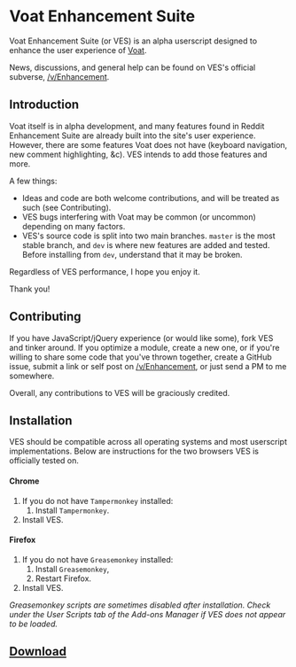 # Voat Enhancement Suite

Voat Enhancement Suite (or VES) is an alpha userscript designed to enhance the user experience of [Voat][voat].

News, discussions, and general help can be found on VES's official subverse, [/v/Enhancement][subverse].

## Introduction

Voat itself is in alpha development, and many features found in Reddit Enhancement Suite are already built into the site's user experience. However, there are some features Voat does not have (keyboard navigation, new comment highlighting, &c). VES intends to add those features and more.

A few things:

+ Ideas and code are both welcome contributions, and will be treated as such (see Contributing).
+ VES bugs interfering with Voat may be common (or uncommon) depending on many factors.
+ VES's source code is split into two main branches. `master` is the most stable branch, and `dev` is where new features are added and tested. Before installing from `dev`, understand that it may be broken.

Regardless of VES performance, I hope you enjoy it.

Thank you!

## Contributing

If you have JavaScript/jQuery experience (or would like some), fork VES and tinker around. If you optimize a module, create a new one, or if you're willing to share some code that you've thrown together, create a GitHub issue, submit a link or self post on [/v/Enhancement][subverse], or just send a PM to me somewhere.

Overall, any contributions to VES will be graciously credited.

## Installation

VES should be compatible across all operating systems and most userscript implementations. Below are instructions for the two browsers VES is officially tested on.

#### Chrome

1. If you do not have `Tampermonkey` installed:
	1. Install `Tampermonkey`.
2. Install VES.

#### Firefox

1. If you do not have `Greasemonkey` installed:
	1. Install `Greasemonkey`,
	2. Restart Firefox.
2. Install VES.

*Greasemonkey scripts are sometimes disabled after installation. Check under the User Scripts tab of the Add-ons Manager if VES does not appear to be loaded.*

## [Download][dl]

[dl]: https://github.com/travis-g/Voat-Enhancement-Suite/raw/master/builds/voat-enhancement-suite.user.js
[voat]: https://voat.co/
[subverse]: https://voat.co/v/Enhancement/
